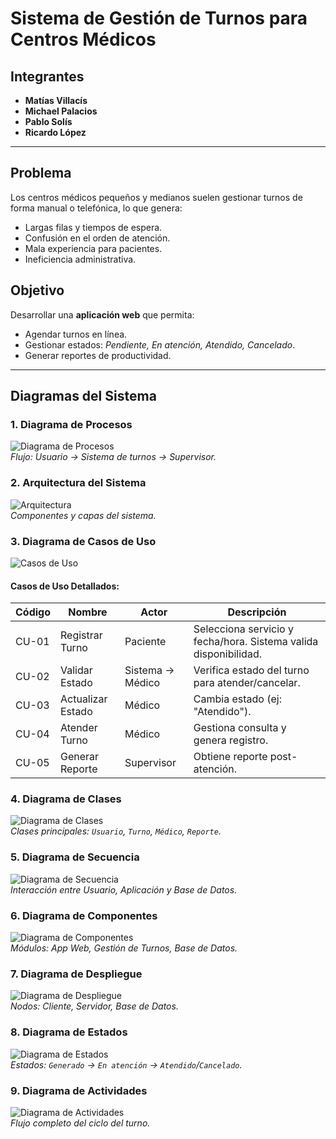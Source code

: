 # Sistema de Gestión de Turnos para Centros Médicos

## Integrantes
- **Matías Villacís**  
- **Michael Palacios**  
- **Pablo Solís**  
- **Ricardo López**  

---

## Problema
Los centros médicos pequeños y medianos suelen gestionar turnos de forma manual o telefónica, lo que genera:
- Largas filas y tiempos de espera.  
- Confusión en el orden de atención.  
- Mala experiencia para pacientes.  
- Ineficiencia administrativa.  

## Objetivo
Desarrollar una **aplicación web** que permita:
- Agendar turnos en línea.  
- Gestionar estados: *Pendiente, En atención, Atendido, Cancelado*.  
- Generar reportes de productividad.  

---

## Diagramas del Sistema

### 1. Diagrama de Procesos
![Diagrama de Procesos](Diagrama_Proceso.png)  
*Flujo: Usuario → Sistema de turnos → Supervisor.*

### 2. Arquitectura del Sistema
![Arquitectura](Arquitectura.png)  
*Componentes y capas del sistema.*

### 3. Diagrama de Casos de Uso
![Casos de Uso](Diagrama_Caso_de_Uso.png)  

#### Casos de Uso Detallados:
| **Código** | **Nombre**               | **Actor**       | **Descripción**                                                                 |
|------------|--------------------------|-----------------|---------------------------------------------------------------------------------|
| CU-01      | Registrar Turno          | Paciente        | Selecciona servicio y fecha/hora. Sistema valida disponibilidad.                |
| CU-02      | Validar Estado           | Sistema → Médico| Verifica estado del turno para atender/cancelar.                                |
| CU-03      | Actualizar Estado        | Médico          | Cambia estado (ej: "Atendido").                                                |
| CU-04      | Atender Turno            | Médico          | Gestiona consulta y genera registro.                                           |
| CU-05      | Generar Reporte          | Supervisor      | Obtiene reporte post-atención.                                                 |

### 4. Diagrama de Clases
![Diagrama de Clases](Diagrama_de_Clase.png)  
*Clases principales: `Usuario`, `Turno`, `Médico`, `Reporte`.*

### 5. Diagrama de Secuencia
![Diagrama de Secuencia](Diagrama_Secuencia_Corregido.drawio.png)  
*Interacción entre Usuario, Aplicación y Base de Datos.*

### 6. Diagrama de Componentes
![Diagrama de Componentes](Diagrama_Componentes.drawio.png)  
*Módulos: App Web, Gestión de Turnos, Base de Datos.*

### 7. Diagrama de Despliegue
![Diagrama de Despliegue](Diagrama_de_Despliegue.drawio.png)  
*Nodos: Cliente, Servidor, Base de Datos.*

### 8. Diagrama de Estados
![Diagrama de Estados](Diagrama_Estado.drawio.png)  
*Estados: `Generado` → `En atención` → `Atendido`/`Cancelado`.*

### 9. Diagrama de Actividades
![Diagrama de Actividades](Diagrama_Actividades.drawio.png)  
*Flujo completo del ciclo del turno.*
